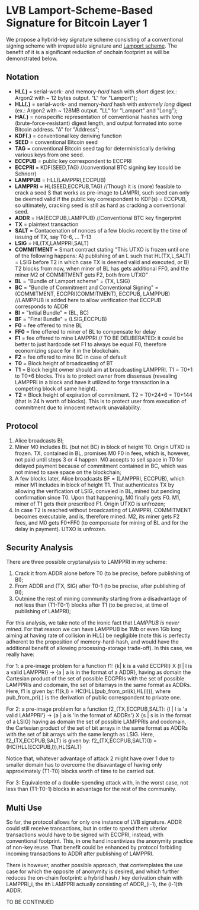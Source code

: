 # LVB Lamport-Scheme-Based Signature for Bitcoin Layer 1

We propose a hybrid-key signature scheme consisting of a conventional signing scheme with irrepudiable signature and [Lamport scheme](https://en.wikipedia.org/wiki/S/KEY). The benefit of it is a significant reduction of onchain footprint as will be demonstrated below.

## Notation

* **HL(.)** = serial-work- and memory-*hard* hash with *short* digest (ex.: Argon2 with ~ 12 bytes output. "L" for "Lamport");
* **HLL(.)** = serial-work- and memory-*hard* hash with *extremely long* digest (ex.: Argon2 with ~ 128MB output. "LL" for "Lamport" and "Long");
* **HA(.)** = nonspecific representation of conventional hashes with *long* (brute-force-resistant) digest length, and output formated into some Bitcoin address. "A" for "Address";
* **KDF(.)** = conventional key deriving function
* **SEED** = conventional Bitcoin seed
* **TAG** = conventional Bitcoin seed tag for deterministically deriving various keys from one seed.
* **ECCPUB** = public key correspondent to ECCPRI
* **ECCPRI** = KDF(SEED,TAG) //conventional BTC signing key (could be Schnorr)
* **LAMPPUB** = HLL(LAMPPRI,ECCPUB)
* **LAMPPRI** = HL(SEED,ECCPUB,TAG) //Though it is (more) feasible to crack a seed S that works as pre-image to LAMPRI, such seed can only be deemed valid if the public key correspondent to KDF(s) = ECCPUB, so ultimately, cracking seed is still as hard as cracking a conventional seed.
* **ADDR** = HA(ECCPUB,LAMPPUB) //Conventional BTC key fingerprint
* **TX** = plaintext transaction
* **SALT** = Contacenation of nonces of a few blocks recent by the time of issuing of TX, say T0-6, ... T-13
* **LSIG** = HL(TX,LAMPPRI,SALT)
* **COMMITMENT** = Smart contract stating "This UTXO is frozen until one of the following happens:
A) publishing of an L such that HL(TX,L,SALT) = LSIG before T2 in which case TX is deemed valid and executed, or B) T2 blocks from now, when miner of BL has gets additional FF0, and the miner M2 of COMMITMENT gets F2, both from UTXO"
* **BL** = "Bundle of Lamport scheme" = (TX, LSIG)
* **BC** = "Bundle of Commitment and Conventional Signing" = (COMMITMENT, ECCPRI(COMMITMENT), ECCPUB, LAMPPUB)	//LAMPPUB is added here to allow verification that ECCPUB corresponds to ADDR
* **BI** = "Initial Bundle" = (BL, BC)
* **BF** = "Final Bundle" = (LSIG,ECCPUB)
* **F0** = fee offered to mine BL
* **FF0** = fine offered to miner of BL to compensate for delay
* **F1** = fee offered to mine LAMPPRI // TO BE DELIBERATED: it could be better to just hardcode set F1 to always be equal F0, therefore economizing space for it in the blockchain.
* **F2** = fee offered to mine BC in case of default
* **T0** = Block height of broadcasting of BT
* **T1** = Block height owner should aim at broadcasting LAMPPRI. T1 = T0+1 to T0+6 blocks. This is to protect owner from dissensus (revealing LAMPPRI in a block and have it utilized to forge transaction in a competing block of same height).
* **T2** = Block height of expiration of commitment. T2 = T0+24*6 = T0+144 (that is 24 h worth of blocks). This is to protect user from execution of commitment due to innocent network unavailability.

## Protocol

1. Alice broadcasts BI;
2. Miner M0 includes BL (but not BC) in block of height T0. Origin UTXO is frozen. TX, contained in BL, promises M0 F0 in fees, which is, however, not paid until
steps 3 or 4 happen. M0 accepts to sell space in T0 for delayed payment because of commitment contained in BC, which was not mined
to save space on the blockchain;
3. A few blocks later, Alice broadcasts BF = (LAMPPRI, ECCPUB), which miner M1 includes in block of height T1. That
authenticates TX by allowing the verification of LSIG, conveied in BL, mined but pending confirmation since T0. Upon that happening, M0 finally gets F0.
M1, miner of T1 gets their prescribed F1. Origin UTXO is unfrozen;
4. In case T2 is reached without broadcasting of LAMPPRI, COMMITMENT becomes executable, and is, therefore mined. M2, its miner gets F2 fees, and
M0 gets F0+FF0 (to compensate for mining of BL and for the delay in payment). UTXO is unfrozen.

## Security Analysis

There are three possible cryptanalysis to LAMPPRI in my scheme:

1.  Crack it from ADDR alone before T0 (to be precise, before publishing of BI);
2.  From ADDR and (TX, SIG) after T0-1 (to be precise, after publishing of BI);
3.  Outmine the rest of mining community starting from a disadvantage of not less than (T1-T0-1) blocks after T1 (to be precise, at time of publishing of LAMPRI);

For this analysis, we take note of the ironic fact that *LAMPPUB is never mined*. For that reason we can have LAMPPUB be 1Mb or even 1Gb long aiming 
at having rate of collision in HL(.) be negligible (note this is perfectly adherent to the proposition of memory-hard-hash, and would have the additional 
benefit of allowing processing-storage trade-off). In this case, we really have:

For 1: a pre-image problem for a function
f1: {k| k is a valid ECCPRI} X {l | l is a valid LAMPPRI} -> {a | a is in the format of a ADDR}, 
having as domain the Cartesian product of the set of possible ECCPRIs with the set of possible LAMPPRIs and codomain, 
the set of bitarrays in the same format as ADDRs. Here, f1 is given by:
f1(k,l) = HC(HLL(pub_from_pri(k),HL(l))), where pub_from_pri(.) is the derivation of public correspondent to private one.


For 2: a pre-image problem for a function
f2_(TX,ECCPUB,SALT): {l | l is 'a valid LAMPPRI'} -> {a | a is 'in the format of ADDRs'} X {s | s is in the format of a LSIG}
having as domain the set of possible LAMPPRIs and codomain, the Cartesian product of the set of bit arrays in the same format as ADDRs with the set of 
bit arrays with the same length as LSIG. Here, f2_(TX,ECCPUB,SALT) is given by:
f2_(TX,ECCPUB,SALT)(l) = (HC(HLL(ECCPUB,l)),HL(SALT)

Notice that, whatever advantage of attack 2 might have over 1 due to smaller domain has to overcome the disavantage of having only approximately (T1-T0) 
blocks worth of time to be carried out.

For 3: Equivalente of a double-spending attack with, in the worst case, not less than (T1-T0-1) blocks in advantage for the rest of the community.

## Multi Use

So far, the protocol allows for only one instance of LVB signature. ADDR could still receive transactions, but in order to spend them ulterior transactions 
would have to be signed with ECCPRI, instead, with conventional footprint. This, in one hand incentivizes the anonymity practice of non-key reuse. That benefit 
could be enhanced by protocol forbiding incoming transactions to ADDR after publishing of LAMPPRI.

There is however, another possible approach, that contemplates the use case for which the opposite of anonymity is desired, and which further reduces the 
on-chain footprint: a hybrid hash / key derivation chain with LAMPPRI_i, the ith LAMPPRI actually consisting of ADDR_(i-1), the (i-1)th ADDR.

TO BE CONTINUED
